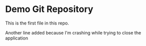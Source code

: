 # Demo Git Repository

This is the first file in this repo.

Another line added because I'm crashing while trying to close the application